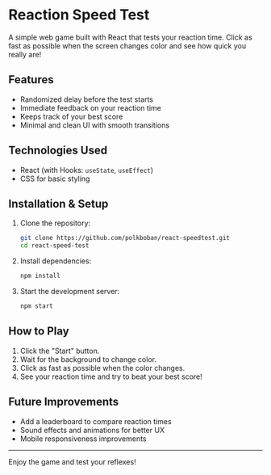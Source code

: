 # Reaction Speed Test

A simple web game built with React that tests your reaction time. Click as fast as possible when the screen changes color and see how quick you really are!

## Features
- Randomized delay before the test starts 
- Immediate feedback on your reaction time
- Keeps track of your best score
- Minimal and clean UI with smooth transitions

## Technologies Used
- React (with Hooks: `useState`, `useEffect`)
- CSS for basic styling

## Installation & Setup
1. Clone the repository:
   ```sh
   git clone https://github.com/polkboban/react-speedtest.git
   cd react-speed-test
   ```
2. Install dependencies:
   ```sh
   npm install
   ```
3. Start the development server:
   ```sh
   npm start
   ```

## How to Play
1. Click the "Start" button.
2. Wait for the background to change color.
3. Click as fast as possible when the color changes.
4. See your reaction time and try to beat your best score!


## Future Improvements
- Add a leaderboard to compare reaction times
- Sound effects and animations for better UX
- Mobile responsiveness improvements

---

Enjoy the game and test your reflexes! 
